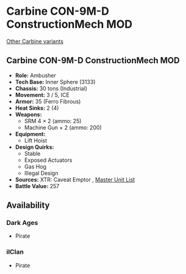 # Carbine CON-9M-D ConstructionMech MOD 

[Other Carbine variants](../carbine.md) 

## Carbine CON-9M-D ConstructionMech MOD 

- **Role:** Ambusher 
- **Tech Base:** Inner Sphere (3133) 
- **Chassis:** 30 tons (Industrial) 
- **Movement:** 3 / 5, ICE 
- **Armor:** 35 (Ferro Fibrous) 
- **Heat Sinks:** 2 (4) 
- **Weapons:** 
  - SRM 4 × 2 (ammo: 25) 
  - Machine Gun × 2 (ammo: 200) 
- **Equipment:** 
  - Lift Hoist 
- **Design Quirks:** 
  - Stable 
  - Exposed Actuators 
  - Gas Hog 
  - Illegal Design 
- **Sources:** XTR: Caveat Emptor , [Master Unit List](http://masterunitlist.info/Unit/Details/8098) 
- **Battle Value:** 257 

## Availability 

### Dark Ages 

- Pirate 

### ilClan 

- Pirate 

